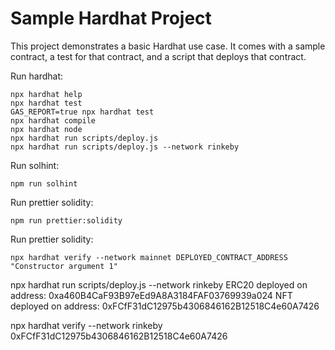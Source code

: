 # Sample Hardhat Project

This project demonstrates a basic Hardhat use case. It comes with a sample contract, a test for that contract, and a script that deploys that contract.

Run hardhat:

```shell
npx hardhat help
npx hardhat test
GAS_REPORT=true npx hardhat test
npx hardhat compile 
npx hardhat node
npx hardhat run scripts/deploy.js
npx hardhat run scripts/deploy.js --network rinkeby

```

Run solhint:
```shell
npm run solhint

```
Run prettier solidity:
```shell
npm run prettier:solidity

```

Run prettier solidity:
```shell
npx hardhat verify --network mainnet DEPLOYED_CONTRACT_ADDRESS "Constructor argument 1"

```

npx hardhat run scripts/deploy.js --network rinkeby
ERC20 deployed on address:  0xa460B4CaF93B97eEd9A8A3184FAF03769939a024
NFT deployed on address:  0xFCfF31dC12975b4306846162B12518C4e60A7426

npx hardhat verify --network rinkeby 0xFCfF31dC12975b4306846162B12518C4e60A7426
